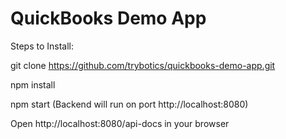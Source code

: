 # QuickBooks Demo App
Steps to Install:

git clone https://github.com/trybotics/quickbooks-demo-app.git

npm install

npm start  (Backend will run on port http://localhost:8080)  

Open http://localhost:8080/api-docs in your browser
